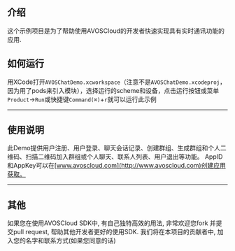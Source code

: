 ## 介绍
这个示例项目是为了帮助使用AVOSCloud的开发者快速实现具有实时通讯功能的应用.

## 如何运行

用XCode打开`AVOSChatDemo.xcworkspace`（注意不是`AVOSChatDemo.xcodeproj`，因为用了pods来引入模块），选择运行的scheme和设备，点击运行按钮或菜单`Product`->`Run`或快捷键`Command(⌘)`+`r`就可以运行此示例

----

## 使用说明

此Demo提供用户注册、用户登录、聊天会话记录、创建群组、生成群组和个人二维码、扫描二维码加入群组或个人聊天、联系人列表、用户退出等功能。
AppID和AppKey可以在[www.avoscloud.com](http://www.avoscloud.com)创建应用获取。

----
## 其他

如果您在使用AVOSCloud SDK中, 有自己独特高效的用法, 非常欢迎您fork 并提交pull request, 帮助其他开发者更好的使用SDK. 我们将在本项目的贡献者中, 加入您的名字和联系方式(如果您同意的话)
